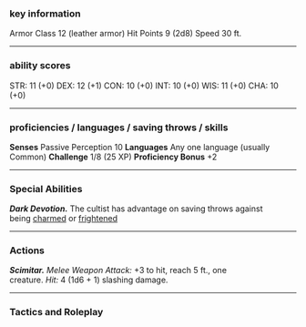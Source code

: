 ### key information

Armor Class 12 (leather armor)
Hit Points 9 (2d8)
Speed 30 ft.

---
### ability scores

STR: 11 (+0) 
DEX: 12 (+1)
CON: 10 (+0)
INT: 10 (+0)
WIS: 11 (+0)
CHA: 10 (+0)

---
### proficiencies / languages / saving throws / skills

**Senses** Passive Perception 10
**Languages** Any one language (usually Common)
**Challenge** 1/8 (25 XP)
**Proficiency Bonus** +2

---
### Special Abilities

_**Dark Devotion.**_ The cultist has advantage on saving throws against being [charmed](https://roll20.net/compendium/dnd5e/Conditions#toc_2) or [frightened](https://roll20.net/compendium/dnd5e/Conditions#toc_4)

---
### Actions

_**Scimitar.** Melee Weapon Attack:_ +3 to hit, reach 5 ft., one creature. _Hit:_ 4 (1d6 + 1) slashing damage.

---
### Tactics and Roleplay